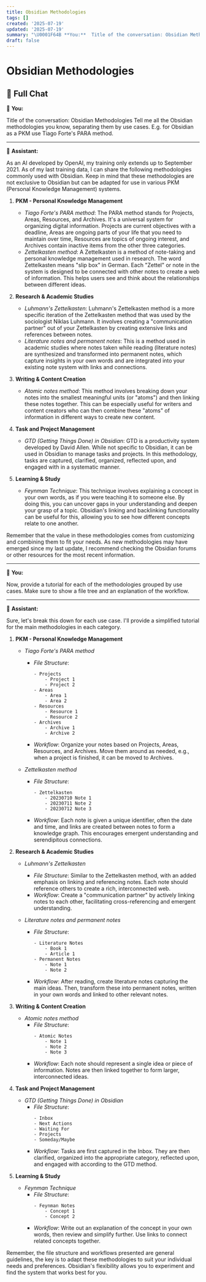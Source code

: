 ```yaml
---
title: Obsidian Methodologies
tags: []
created: '2025-07-19'
updated: '2025-07-19'
summary: "\U0001F64B **You:**  Title of the conversation: Obsidian Methodologies"
draft: false
---
```


# Obsidian Methodologies

## 🧠 Full Chat

🙋 **You:**

Title of the conversation: Obsidian Methodologies
Tell me all the Obsidian methodologies you know, separating them by use cases. E.g. for Obsidian as a PKM use Tiago Forte's PARA method.

---

🤖 **Assistant:**

As an AI developed by OpenAI, my training only extends up to September 2021. As of my last training data, I can share the following methodologies commonly used with Obsidian. Keep in mind that these methodologies are not exclusive to Obsidian but can be adapted for use in various PKM (Personal Knowledge Management) systems. 

1. **PKM - Personal Knowledge Management**
   - *Tiago Forte's PARA method*: The PARA method stands for Projects, Areas, Resources, and Archives. It's a universal system for organizing digital information. Projects are current objectives with a deadline, Areas are ongoing parts of your life that you need to maintain over time, Resources are topics of ongoing interest, and Archives contain inactive items from the other three categories.
   - *Zettelkasten method*: A Zettelkasten is a method of note-taking and personal knowledge management used in research. The word Zettelkasten means "slip box" in German. Each "Zettel" or note in the system is designed to be connected with other notes to create a web of information. This helps users see and think about the relationships between different ideas.

2. **Research & Academic Studies**
   - *Luhmann's Zettelkasten*: Luhmann's Zettelkasten method is a more specific iteration of the Zettelkasten method that was used by the sociologist Niklas Luhmann. It involves creating a "communication partner" out of your Zettelkasten by creating extensive links and references between notes.
   - *Literature notes and permanent notes*: This is a method used in academic studies where notes taken while reading (literature notes) are synthesized and transformed into permanent notes, which capture insights in your own words and are integrated into your existing note system with links and connections.

3. **Writing & Content Creation**
   - *Atomic notes method*: This method involves breaking down your notes into the smallest meaningful units (or "atoms") and then linking these notes together. This can be especially useful for writers and content creators who can then combine these "atoms" of information in different ways to create new content.

4. **Task and Project Management**
   - *GTD (Getting Things Done) in Obsidian*: GTD is a productivity system developed by David Allen. While not specific to Obsidian, it can be used in Obsidian to manage tasks and projects. In this methodology, tasks are captured, clarified, organized, reflected upon, and engaged with in a systematic manner.

5. **Learning & Study**
   - *Feynman Technique*: This technique involves explaining a concept in your own words, as if you were teaching it to someone else. By doing this, you can uncover gaps in your understanding and deepen your grasp of a topic. Obsidian's linking and backlinking functionality can be useful for this, allowing you to see how different concepts relate to one another.

Remember that the value in these methodologies comes from customizing and combining them to fit your needs. As new methodologies may have emerged since my last update, I recommend checking the Obsidian forums or other resources for the most recent information.

---

🙋 **You:**

Now, provide a tutorial for each of the methodologies grouped by use cases. Make sure to show a file tree and an explanation of the workflow.

---

🤖 **Assistant:**

Sure, let's break this down for each use case. I'll provide a simplified tutorial for the main methodologies in each category.

1. **PKM - Personal Knowledge Management**

    - *Tiago Forte's PARA method*
        - *File Structure*: 
            ```
            - Projects
                - Project 1
                - Project 2
            - Areas
                - Area 1
                - Area 2
            - Resources
                - Resource 1
                - Resource 2
            - Archives
                - Archive 1
                - Archive 2
            ```
        - *Workflow*: Organize your notes based on Projects, Areas, Resources, and Archives. Move them around as needed, e.g., when a project is finished, it can be moved to Archives.

    - *Zettelkasten method*
        - *File Structure*: 
            ```
            - Zettelkasten
                - 20230710 Note 1
                - 20230711 Note 2
                - 20230712 Note 3
            ```
        - *Workflow*: Each note is given a unique identifier, often the date and time, and links are created between notes to form a knowledge graph. This encourages emergent understanding and serendipitous connections.

2. **Research & Academic Studies**

    - *Luhmann's Zettelkasten*
        - *File Structure*: Similar to the Zettelkasten method, with an added emphasis on linking and referencing notes. Each note should reference others to create a rich, interconnected web.
        - *Workflow*: Create a "communication partner" by actively linking notes to each other, facilitating cross-referencing and emergent understanding.

    - *Literature notes and permanent notes*
        - *File Structure*: 
            ```
            - Literature Notes
                - Book 1
                - Article 1
            - Permanent Notes
                - Note 1
                - Note 2
            ```
        - *Workflow*: After reading, create literature notes capturing the main ideas. Then, transform these into permanent notes, written in your own words and linked to other relevant notes.

3. **Writing & Content Creation**

    - *Atomic notes method*
        - *File Structure*: 
            ```
            - Atomic Notes
                - Note 1
                - Note 2
                - Note 3
            ```
        - *Workflow*: Each note should represent a single idea or piece of information. Notes are then linked together to form larger, interconnected ideas.

4. **Task and Project Management**

    - *GTD (Getting Things Done) in Obsidian*
        - *File Structure*: 
            ```
            - Inbox
            - Next Actions
            - Waiting For
            - Projects
            - Someday/Maybe
            ```
        - *Workflow*: Tasks are first captured in the Inbox. They are then clarified, organized into the appropriate category, reflected upon, and engaged with according to the GTD method.

5. **Learning & Study**

    - *Feynman Technique*
        - *File Structure*: 
            ```
            - Feynman Notes
                - Concept 1
                - Concept 2
            ```
        - *Workflow*: Write out an explanation of the concept in your own words, then review and simplify further. Use links to connect related concepts together.

Remember, the file structure and workflows presented are general guidelines, the key is to adapt these methodologies to suit your individual needs and preferences. Obsidian's flexibility allows you to experiment and find the system that works best for you.